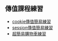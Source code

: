 ## 傳值課程練習
<ul>
    <li><a href="cookie.php">cookie傳值簡易練習</a></li>
    <li><a href="session.php">session傳值簡易練習</a></li>
    <li><a href="cart.php">超簡易購物車練習</a></li>

</ul>